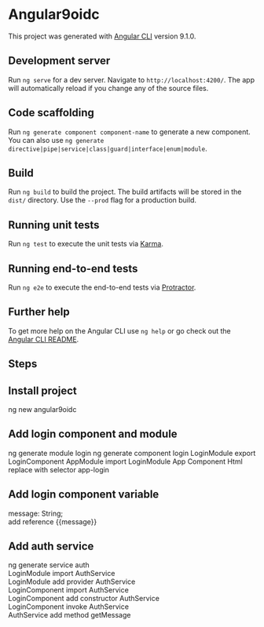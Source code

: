 # Angular9oidc

This project was generated with [Angular CLI](https://github.com/angular/angular-cli) version 9.1.0.

## Development server

Run `ng serve` for a dev server. Navigate to `http://localhost:4200/`. The app will automatically reload if you change any of the source files.

## Code scaffolding

Run `ng generate component component-name` to generate a new component. You can also use `ng generate directive|pipe|service|class|guard|interface|enum|module`.

## Build

Run `ng build` to build the project. The build artifacts will be stored in the `dist/` directory. Use the `--prod` flag for a production build.

## Running unit tests

Run `ng test` to execute the unit tests via [Karma](https://karma-runner.github.io).

## Running end-to-end tests

Run `ng e2e` to execute the end-to-end tests via [Protractor](http://www.protractortest.org/).

## Further help

To get more help on the Angular CLI use `ng help` or go check out the [Angular CLI README](https://github.com/angular/angular-cli/blob/master/README.md).


## Steps 

## Install project
ng new angular9oidc

## Add login component and module
ng generate module login
ng generate component login
LoginModule export LoginComponent
AppModule import LoginModule
App Component Html replace with selector app-login

## Add login component variable
message: String;  
add reference {{message}}  

## Add auth service
ng generate service auth  
LoginModule import AuthService   
LoginModule add provider AuthService   
LoginComponent import AuthService   
LoginComponent add constructor AuthService  
LoginComponent invoke AuthService  
AuthService add method getMessage  

